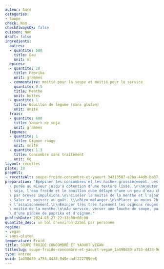 ```yaml
---
auteur: Auré
categories:
- Soupe
check: Non
checkAlwaysOk: false
cuisson: Non
draft: false
ingredients:
  autres:
  - quantite: 500
    title: Eau
    unit: ml
  epices:
  - quantite: 10
    title: Paprika
    unit: grammes
  - commentaire: moitié pour la soupe et moitié pour le service
    quantite: 0.5
    title: Menthe
    unit: bottes
  - quantite: 1
    title: Bouillon de légume (sans gluten)
    unit: unité
  frais:
  - quantite: 600
    title: Yaourt de soja
    unit: grammes
  legumes:
  - quantite: 1
    title: Oignon rouge
    unit: unité
  - quantite: 1.3
    title: Concombre sans traitement
    unit: Kg
layout: recettes
plate: 10
prepAlt:
- recetteAlt: soupe-froide-concombre-et-yaourt_34313587-e2ba-44db-ba37-274158e820a8
preparation: "Epépiner les concombres et les hacher grossièrement. Les réduire en\
  \ purée au mixeur jusqu'à obtention d'une texture lisse. \n\nAjouter le yaourt de\
  \ soja, l'eau froide et le bouillon cube délayé d'une un peu d'eau chaude. Mixer\
  \ par brèves impulsions.\n\nCiseler la moitié de la menthe et l'ajouter à la soupe.\
  \ Saler et poivrer au goût. \\\nBien mélanger.\n\nPlacer au moins 2h au frais. Rectifier\
  \ l'assaisonnement.\n\nEmincer très très finement les oignons rouges. Ciseler l'autre\
  \ moitié de la menthe.\n\nAu service, verser une louche de soupe, parsemer de menthe,\
  \ d'une pincée de paprika et d'oignon."
publishDate: 2024-05-27 22:33:00+00:00
quantite_desc: un bol d'environ 225ml par personne
regime:
- vegan
- sans-gluten
temperature: Froid
title: SOUPE FROIDE CONCOMBRE ET YAOURT VEGAN
titleslug: soupe-froide-concombre-et-yaourt-vegan_1a490d80-a753-4438-9d9e-adf222789ee8
type: entree
uuid: 1a490d80-a753-4438-9d9e-adf222789ee8
---
```

